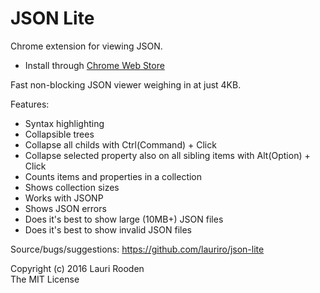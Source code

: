 [Chrome Web Store]: https://chrome.google.com/webstore/detail/json-lite/acacmjcicejlmjcheoklfdchempahoag


JSON Lite
=========

Chrome extension for viewing JSON.

 * Install through [Chrome Web Store]

Fast non-blocking JSON viewer weighing in at just 4KB.

Features:

 * Syntax highlighting
 * Collapsible trees
 * Collapse all childs with Ctrl(Command) + Click
 * Collapse selected property also on all sibling items with Alt(Option) + Click
 * Counts items and properties in a collection
 * Shows collection sizes
 * Works with JSONP
 * Shows JSON errors
 * Does it's best to show large (10MB+) JSON files
 * Does it's best to show invalid JSON files

Source/bugs/suggestions: https://github.com/lauriro/json-lite

Copyright (c) 2016 Lauri Rooden  
The MIT License

